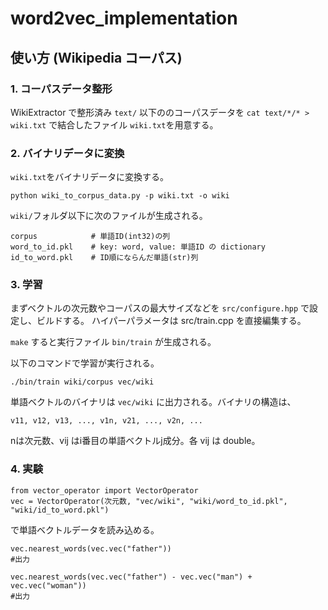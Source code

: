 # word2vec_implementation

## 使い方 (Wikipedia コーパス)
### 1. コーパスデータ整形
WikiExtractor で整形済み `text/` 以下ののコーパスデータを `cat text/*/* > wiki.txt` で結合したファイル `wiki.txt`を用意する。

### 2. バイナリデータに変換

`wiki.txt`をバイナリデータに変換する。
~~~
python wiki_to_corpus_data.py -p wiki.txt -o wiki
~~~
`wiki/`フォルダ以下に次のファイルが生成される。

    corpus            # 単語ID(int32)の列
    word_to_id.pkl    # key: word, value: 単語ID の dictionary
    id_to_word.pkl    # ID順にならんだ単語(str)列
    
### 3. 学習

まずベクトルの次元数やコーパスの最大サイズなどを `src/configure.hpp` で設定し、ビルドする。
ハイパーパラメータは src/train.cpp を直接編集する。

`make` すると実行ファイル `bin/train` が生成される。

以下のコマンドで学習が実行される。
```
./bin/train wiki/corpus vec/wiki
```
単語ベクトルのバイナリは `vec/wiki` に出力される。バイナリの構造は、
```
v11, v12, v13, ..., v1n, v21, ..., v2n, ...
```
nは次元数、vij はi番目の単語ベクトルj成分。各 vij は double。

### 4. 実験

```
from vector_operator import VectorOperator
vec = VectorOperator(次元数, "vec/wiki", "wiki/word_to_id.pkl", "wiki/id_to_word.pkl")
```
で単語ベクトルデータを読み込める。
```
vec.nearest_words(vec.vec("father"))
#出力

```

```
vec.nearest_words(vec.vec("father") - vec.vec("man") + vec.vec("woman"))
#出力

```
